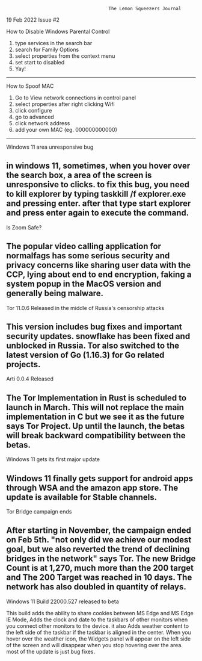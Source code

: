                                           The Lemon Squeezers Journal
19 Feb 2022                                                                                               Issue #2


How to Disable Windows Parental Control

1. type services in the search bar
2. search for Family Options
3. select properties from the context menu
4. set start to disabled
5. Yay!
----------------------------------------------------------------------------------------------------------------------------------
How to Spoof MAC

1. Go to View network connections in control panel
2. select properties after right clicking Wifi
3. click configure
4. go to advanced
5. click network address
6. add your own MAC (eg. 000000000000)
----------------------------------------------------------------------------------------------------------------------------------
Windows 11 area unresponsive bug

in windows 11, sometimes, when you hover over the search box, a area of the screen
is unresponsive to clicks. to fix this bug, you need to kill explorer by typing taskkill /f explorer.exe and 
pressing enter. after that type start explorer and press enter again to execute the command.
----------------------------------------------------------------------------------------------------------------------------------
Is Zoom Safe?

The popular video calling application for normalfags has some serious security and privacy concerns like
sharing user data with the CCP, lying about end to end encryption, faking a system popup
in the MacOS version and generally being malware.
----------------------------------------------------------------------------------------------------------------------------------
Tor 11.0.6 Released in the middle of Russia's censorship attacks 

This version includes bug fixes and important security updates. snowflake has been fixed and unblocked in 
Russia. Tor also switched to the latest version of Go (1.16.3) for Go related projects.                                                 
----------------------------------------------------------------------------------------------------------------------------------
Arti 0.0.4 Released                                              

The Tor Implementation in Rust is scheduled to launch in March. This will not replace the main 
implementation in C but we see it as the future says Tor Project. Up until the launch, the betas will break
backward compatibility between the betas.
----------------------------------------------------------------------------------------------------------------------------------
Windows 11 gets its first major update    

Windows 11 finally gets support for android apps through WSA and the amazon app store. 
The update is available for Stable channels.            
----------------------------------------------------------------------------------------------------------------------------------
Tor Bridge campaign ends                  

After starting in November, the campaign ended on Feb 5th.
"not only did we achieve our modest goal, but we also reverted the trend of declining bridges in the network" says Tor. The new
Bridge Count is at 1,270, much more than the 200 target and The 200 Target was reached in 10 days.
The network has also doubled in quantity of relays.
----------------------------------------------------------------------------------------------------------------------------------
Windows 11 Build 22000.527 released to beta

This build adds the ability to share cookies between MS Edge and MS Edge IE Mode, Adds the clock and date to the taskbars of other 
monitors when you connect other monitors to the device. it also Adds weather content to the left side of the taskbar if 
the taskbar is aligned in the center. When you hover over the weather icon, the Widgets panel will appear on the left side of the 
screen and will disappear when you stop hovering over the area. most of the update is just bug fixes.
